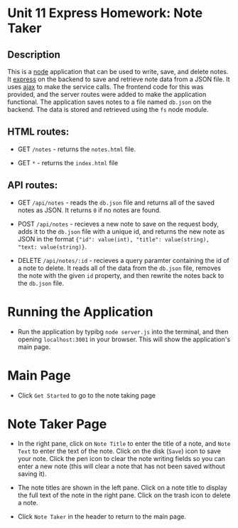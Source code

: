 # Unit 11 Express Homework: Note Taker

## Description

This is a [node](https://nodejs.org/en/) application that can be used to write, save, and delete notes. It [express](https://expressjs.com/) on the backend to save and retrieve note data from a JSON file. It uses [ajax](https://api.jquery.com/jquery.ajax/) to make the service calls. The frontend code for this was provided, and the server routes were added to make the application functional. The application saves notes to a file named `db.json` on the backend. The data is stored and retrieved using the `fs` node module.

## HTML routes:

  * GET `/notes` - returns the `notes.html` file.

  * GET `*` - returns the `index.html` file

## API routes:

  * GET `/api/notes` - reads the `db.json` file and returns all of the saved notes as JSON. It returns `0` if no notes are found.

  * POST `/api/notes` - recieves a new note to save on the request body, adds it to the `db.json` file with a unique id, and returns the new note as JSON in the format `{"id": value(int), "title": value(string), "text: value(string)}`.

  * DELETE `/api/notes/:id` - recieves a query paramter containing the id of a note to delete. It reads all of the data from the `db.json` file, removes the note with the given `id` property, and then rewrite the notes back to the `db.json` file.


# Running the Application

* Run the application by typibg `node server.js` into the terminal, and then opening `localhost:3001` in your browser. This will show the application's main page.

# Main Page

* Click `Get Started` to go to the note taking page

# Note Taker Page


* In the right pane, click on `Note Title` to enter the title of a note, and `Note Text` to enter the text of the note. Click on the disk (`Save`) icon to save your note. Click the pen icon to clear the note writing fields so you can enter a new note (this will clear a note that has not been saved without saving it).

* The note titles are shown in the left pane. Click on a note title to display the full text of the note in the right pane. Click on the trash icon to delete a note.

* Click `Note Taker` in the header to return to the main page.
